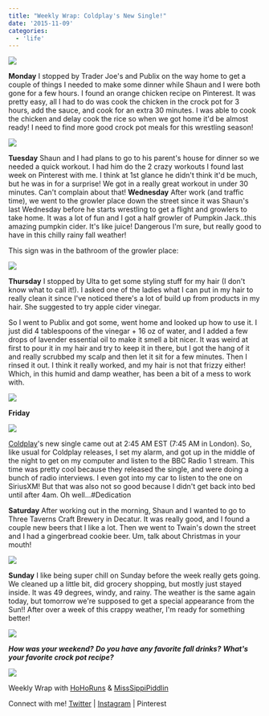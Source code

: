 ```yaml
---
title: "Weekly Wrap: Coldplay's New Single!"
date: '2015-11-09'
categories:
  - 'life'
---
```


[![](images/WeeklyWrap.jpg)](https://1.bp.blogspot.com/-nvrsswp-b3w/V1XXdQo0PRI/AAAAAAABXPE/dC6fN68xwIowDvhPlbWnrfgV3aY-zDX5wCLcB/s1600/WeeklyWrap.jpg)

**Monday** I stopped by Trader Joe's and Publix on the way home to get a couple of things I needed to make some dinner while Shaun and I were both gone for a few hours. I found an orange chicken recipe on Pinterest. It was pretty easy, all I had to do was cook the chicken in the crock pot for 3 hours, add the sauce, and cook for an extra 30 minutes. I was able to cook the chicken and delay cook the rice so when we got home it'd be almost ready! I need to find more good crock pot meals for this wrestling season!

![](images/tumblr_nxjspcNxyM1qzasfoo1_540.jpg)

**Tuesday** Shaun and I had plans to go to his parent's house for dinner so we needed a quick workout. I had him do the 2 crazy workouts I found last week on Pinterest with me. I think at 1st glance he didn't think it'd be much, but he was in for a surprise! We got in a really great workout in under 30 minutes. Can't complain about that! **Wednesday** After work (and traffic time), we went to the growler place down the street since it was Shaun's last Wednesday before he starts wrestling to get a flight and growlers to take home. It was a lot of fun and I got a half growler of Pumpkin Jack..this amazing pumpkin cider. It's like juice! Dangerous I'm sure, but really good to have in this chilly rainy fall weather!

This sign was in the bathroom of the growler place:

![](images/tumblr_nxjstb48jI1qzasfoo1_540.jpg)

**Thursday** I stopped by Ulta to get some styling stuff for my hair (I don't know what to call it!). I asked one of the ladies what I can put in my hair to really clean it since I've noticed there's a lot of build up from products in my hair. She suggested to try apple cider vinegar.

So I went to Publix and got some, went home and looked up how to use it. I just did 4 tablespoons of the vinegar + 16 oz of water, and I added a few drops of lavender essential oil to make it smell a bit nicer. It was weird at first to pour it in my hair and try to keep it in there, but I got the hang of it and really scrubbed my scalp and then let it sit for a few minutes. Then I rinsed it out. I think it really worked, and my hair is not that frizzy either! Which, in this humid and damp weather, has been a bit of a mess to work with.

![](images/tumblr_nxjt2fW1gl1qzasfoo1_540.jpg)

**Friday**

[![](images/IMG_20151106_035117.jpg)](http://4.bp.blogspot.com/-OZ2IcSymV8o/VjzzrAmkYVI/AAAAAAAA6iE/B11oqRjV6BY/s1600/IMG_20151106_035117.jpg)

[Coldplay](http://coldplay.com/)'s new single came out at 2:45 AM EST (7:45 AM in London). So, like usual for Coldplay releases, I set my alarm, and got up in the middle of the night to get on my computer and listen to the BBC Radio 1 stream. This time was pretty cool because they released the single, and were doing a bunch of radio interviews. I even got into my car to listen to the one on SiriusXM! But that was also not so good because I didn't get back into bed until after 4am. Oh well...#Dedication

**Saturday** After working out in the morning, Shaun and I wanted to go to Three Taverns Craft Brewery in Decatur. It was really good, and I found a couple new beers that I like a lot. Then we went to Twain's down the street and I had a gingerbread cookie beer. Um, talk about Christmas in your mouth!

![](images/tumblr_nxjs9sSFSA1qzasfoo1_540.jpg)

**Sunday** I like being super chill on Sunday before the week really gets going. We cleaned up a little bit, did grocery shopping, but mostly just stayed inside. It was 49 degrees, windy, and rainy. The weather is the same again today, but tomorrow we're supposed to get a special appearance from the Sun!! After over a week of this crappy weather, I'm ready for something better!

![](images/tumblr_nxjssw8gxB1qzasfoo1_540.jpg)

**_How was your weekend?_** **_Do you have any favorite fall drinks?_** **_What's your favorite crock pot recipe?_**

[![](images/WeeklyWrap-300x300.jpg)](http://www.misssippipiddlin.com/)

Weekly Wrap with [HoHoRuns](http://hohoruns.blogspot.com/) & [MissSippiPiddlin](http://www.misssippipiddlin.com/)

Connect with me! [Twitter](http://twitter.com/kaleighcodes) | [Instagram](http://instagram.com/codebikerun/) | Pinterest
